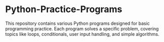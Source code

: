 ﻿# Python-Practice-Programs
This repository contains various Python programs designed for basic programming practice. Each program solves a specific problem, covering topics like loops, conditionals, user input handling, and simple algorithms.
